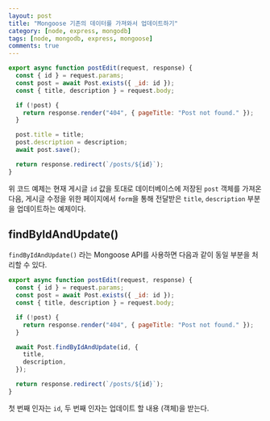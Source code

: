 ```yaml
---
layout: post
title: "Mongoose 기존의 데이터를 가져와서 업데이트하기"
category: [node, express, mongodb]
tags: [node, mongodb, express, mongoose]
comments: true
---
```


```javascript
export async function postEdit(request, response) {
  const { id } = request.params;
  const post = await Post.exists({ _id: id });
  const { title, description } = request.body;

  if (!post) {
    return response.render("404", { pageTitle: "Post not found." });
  }

  post.title = title;
  post.description = description;
  await post.save();

  return response.redirect(`/posts/${id}`);
}
```

위 코드 예제는 현재 게시글 `id` 값을 토대로 데이터베이스에 저장된 `post` 객체를 가져온 다음, 게시글 수정을 위한 페이지에서 `form`을 통해 전달받은 `title`, `description` 부분을 업데이트하는 예제이다.

## findByIdAndUpdate()

`findByIdAndUpdate()` 라는 Mongoose API를 사용하면 다음과 같이 동일 부분을 처리할 수 있다.

```javascript
export async function postEdit(request, response) {
  const { id } = request.params;
  const post = await Post.exists({ _id: id });
  const { title, description } = request.body;

  if (!post) {
    return response.render("404", { pageTitle: "Post not found." });
  }

  await Post.findByIdAndUpdate(id, {
    title,
    description,
  });

  return response.redirect(`/posts/${id}`);
}
```

첫 번째 인자는 `id`, 두 번째 인자는 업데이트 할 내용 (객체)을 받는다.
